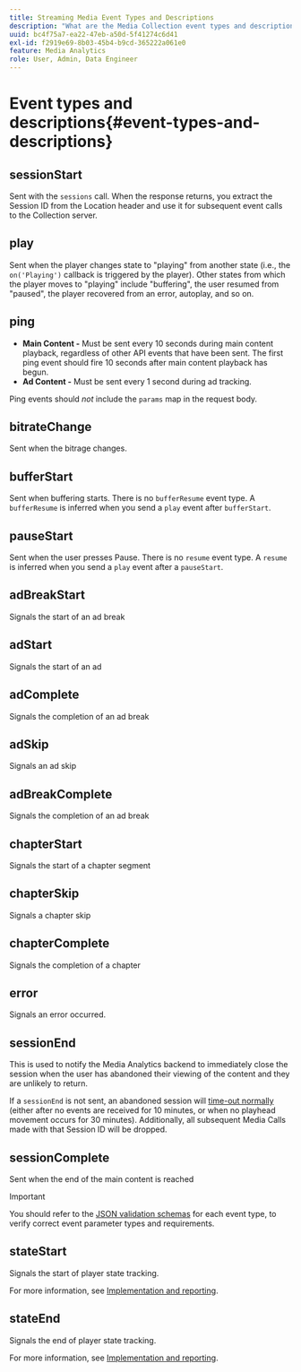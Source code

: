 ```yaml
---
title: Streaming Media Event Types and Descriptions
description: "What are the Media Collection event types and descriptions? "
uuid: bc4f75a7-ea22-47eb-a50d-5f41274c6d41
exl-id: f2919e69-8b03-45b4-b9cd-365222a061e0
feature: Media Analytics
role: User, Admin, Data Engineer
---
```

# Event types and descriptions{#event-types-and-descriptions}

## sessionStart

Sent with the `sessions` call. When the response returns, you extract the Session ID from the Location header and use it for subsequent event calls to the Collection server.

## play

Sent when the player changes state to "playing" from another state (i.e., the `on('Playing')` callback is triggered by the player). Other states from which the player moves to "playing" include "buffering", the user resumed from "paused", the player recovered from an error, autoplay, and so on. 

## ping

* **Main Content -** Must be sent every 10 seconds during main content playback, regardless of other API events that have been sent. The first ping event should fire 10 seconds after main content playback has begun. 
* **Ad Content -** Must be sent every 1 second during ad tracking.

Ping events should *not* include the `params` map in the request body.

## bitrateChange

Sent when the bitrage changes.

## bufferStart

Sent when buffering starts. There is no `bufferResume` event type. A `bufferResume` is inferred when you send a `play` event after `bufferStart`.

## pauseStart

Sent when the user presses Pause. There is no `resume` event type. A `resume` is inferred when you send a `play` event after a `pauseStart`.

## adBreakStart

Signals the start of an ad break 

## adStart

Signals the start of an ad 

## adComplete

Signals the completion of an ad break

## adSkip

Signals an ad skip

## adBreakComplete

Signals the completion of an ad break

## chapterStart

Signals the start of a chapter segment

## chapterSkip

Signals a chapter skip

## chapterComplete

Signals the completion of a chapter

## error

Signals an error occurred.

## sessionEnd

This is used to notify the Media Analytics backend to immediately close the session when the user has abandoned their viewing of the content and they are unlikely to return.

If a `sessionEnd` is not sent, an abandoned session will [time-out normally](../mc-api-impl/mc-api-timeout.md) (either after no events are received for 10 minutes, or when no playhead movement occurs for 30 minutes). Additionally, all subsequent Media Calls made with that Session ID will be dropped.

## sessionComplete

Sent when the end of the main content is reached

>[!IMPORTANT]
>
>You should refer to the [JSON validation schemas](mc-api-json-validation.md) for each event type, to verify correct event parameter types and requirements.

## stateStart

Signals the start of player state tracking. 

For more information, see [Implementation and reporting](/help/use-cases/player-state-tracking/implementation-and-reporting.md).

## stateEnd

Signals the end of player state tracking.

For more information, see [Implementation and reporting](/help/use-cases/player-state-tracking/implementation-and-reporting.md).
